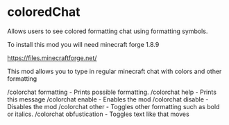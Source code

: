 # coloredChat
Allows users to see colored formatting chat using formatting symbols.

To install this mod you will need minecraft forge 1.8.9

https://files.minecraftforge.net/

This mod allows you to type in regular minecraft chat with colors and other formatting

/colorchat formatting - Prints possible formatting.
/colorchat help - Prints this message
/colorchat enable - Enables the mod
/colorchat disable - Disables the mod
/colorchat other - Toggles other formatting such as bold or italics.
/colorchat obfustication - Toggles text like that moves
